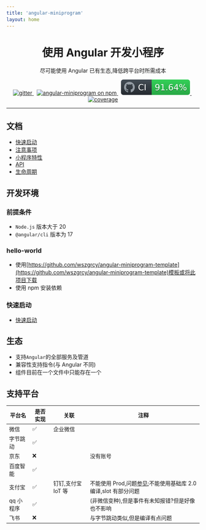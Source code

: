 ```yaml
---
title: 'angular-miniprogram'
layout: home
---
```


<h1 align="center">使用 Angular 开发小程序 </h1>

<p align="center">尽可能使用 Angular 已有生态,降低跨平台时所需成本</p>

<p align="center">
  <a href="https://gitter.im/angular-miniprogram/community?utm_source=badge&utm_medium=badge&utm_campaign=pr-badge">
    <img src="https://badges.gitter.im/angular-miniprogram/community.svg" alt="gitter" />
  </a>&nbsp;
    <a href="https://www.npmjs.com/package/angular-miniprogram">
    <img src="https://img.shields.io/npm/v/angular-miniprogram.svg?logo=npm&logoColor=fff&label=NPM+package&color=limegreen" alt="angular-miniprogram on npm" />
  </a>&nbsp;
    <a href="https://wszgrcy.github.io/angular-miniprogram/coverage/index.html">
    <img src="../assets/img/badge.svg" alt="coverage" />
  </a>&nbsp;
    <a href="javascript: void(0);">
    <img src="https://img.shields.io/badge/QQ%E7%BE%A4-287566685-brightgreen" alt="coverage" />
  </a>

</p>


<hr>

## 文档

- [快速启动](quick-start)
- [注意事项](attention)
- [小程序特性](miniprogram-feature)
- [API](../api-doc)
- [生命周期](life-time)
## 开发环境

### 前提条件

- `Node.js` 版本大于 20
- `@angular/cli` 版本为 17

### hello-world

- 使用[https://github.com/wszgrcy/angular-miniprogram-template](https://github.com/wszgrcy/angular-miniprogram-template)模板或将此项目下载
- 使用 npm 安装依赖

### 快速启动

- [快速启动](quick-start)

## 生态

- 支持`Angular`的全部服务及管道
- 兼容性支持指令(与 Angular 不同)
- 组件目前在一个文件中只能存在一个

## 支持平台

| 平台名    | 是否实现 | 关联               | 注释                                                                                                              |
| --------- | -------- | ------------------ | ----------------------------------------------------------------------------------------------------------------- |
| 微信      | ✅       | 企业微信           |                                                                                                                   |
| 字节跳动  | ✅       |                    |                                                                                                                   |
| 京东      | ❌       |                    | 没有账号                                                                                                          |
| 百度智能  | ✅       |                    |                                                                                                                   |
| 支付宝    | ✅       | 钉钉,支付宝 IoT 等 | 不能使用 Prod,问题[参见](https://forum.alipay.com/mini-app/post/65101060);不能使用基础库 2.0 编译,slot 有部分问题 |
| qq 小程序 | ✅       |                    | (非微信变种),但是事件有未知报错?但是好像也不影响                                                                  |
| 飞书      | ❌       |                    | 与字节跳动类似,但是编译有点问题                                                                                   |
